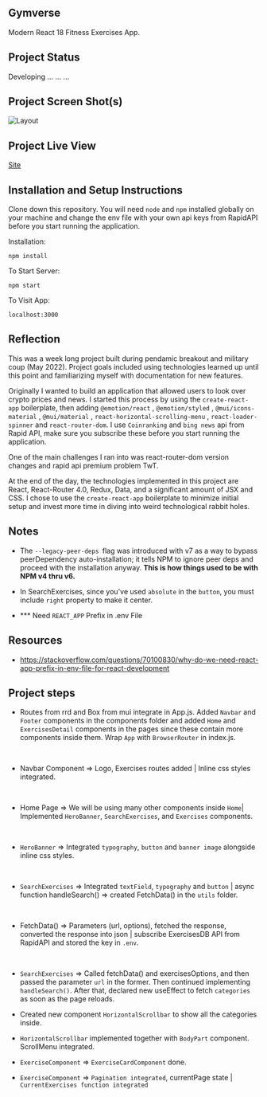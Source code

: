 ## Gymverse

Modern React 18 Fitness Exercises App.

## Project Status

Developing ... ... ...

## Project Screen Shot(s)

![Layout]()

## Project Live View

[Site]()

## Installation and Setup Instructions

Clone down this repository. You will need `node` and `npm` installed globally on your machine and change the env file with your own api keys from RapidAPI before you start running the application.

Installation:

`npm install`

To Start Server:

`npm start`

To Visit App:

`localhost:3000`

## Reflection

This was a week long project built during pendamic breakout and military coup (May 2022). Project goals included using technologies learned up until this point and familiarizing myself with documentation for new features.

Originally I wanted to build an application that allowed users to look over crypto prices and news. I started this process by using the `create-react-app` boilerplate, then adding `@emotion/react` , `@emotion/styled` , `@mui/icons-material` , `@mui/material` , `react-horizontal-scrolling-menu` , `react-loader-spinner` and `react-router-dom`. I use `Coinranking` and `bing news` api from Rapid API, make sure you subscribe these before you start running the application.

One of the main challenges I ran into was react-router-dom version changes and rapid api premium problem TwT.

At the end of the day, the technologies implemented in this project are React, React-Router 4.0, Redux, Data, and a significant amount of JSX and CSS. I chose to use the `create-react-app` boilerplate to minimize initial setup and invest more time in diving into weird technological rabbit holes.

## Notes

- The `--legacy-peer-deps `flag was introduced with v7 as a way to bypass peerDependency auto-installation; it tells NPM to ignore peer deps and proceed with the installation anyway. <b>This is how things used to be with NPM v4 thru v6.</b>

- In SearchExercises, since you've used `absolute` in the `button`, you must include `right` property to make it center.

- \*\*\* Need `REACT_APP` Prefix in .env File

## Resources 

- https://stackoverflow.com/questions/70100830/why-do-we-need-react-app-prefix-in-env-file-for-react-development

## Project steps

- Routes from rrd and Box from mui integrate in App.js. Added `Navbar` and `Footer` components in the components folder and added `Home` and `ExercisesDetail` components in the pages since these contain more components inside them. Wrap `App` with `BrowserRouter` in index.js.
<br/>

- Navbar Component => Logo, Exercises routes added | Inline css styles integrated.
<br/>

- Home Page => We will be using many other components inside `Home`| Implemented `HeroBanner`, `SearchExercises`, and `Exercises` components.
<br/>

- `HeroBanner` => Integrated `typography`, `button` and `banner image` alongside inline css styles.
<br/>

- `SearchExercises` => Integrated `textField`, `typography` and `button` | async function handleSearch() => created FetchData() in the `utils` folder.
<br/>

- FetchData() => Parameters (url, options), fetched the response, converted the response into json | subscribe ExercisesDB API from RapidAPI and stored the key in `.env`.
<br/>

- `SearchExercises` => Called fetchData() and exercisesOptions, and then passed the parameter `url` in the former. Then continued implementing `handleSearch()`. After that, declared new useEffect to fetch `categories` as soon as the page reloads.

- Created new component `HorizontalScrollbar` to show all the categories inside.

- `HorizontalScrollbar` implemented together with `BodyPart` component. ScrollMenu integrated.

- `ExerciseComponent` => `ExerciseCardComponent` done.

- `ExerciseComponent` => `Pagination integrated`, currentPage state | `CurrentExercises function integrated`


